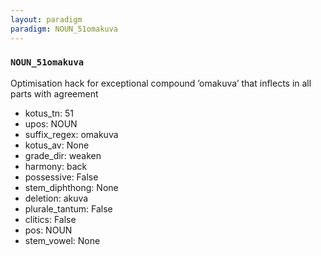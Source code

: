 ```yaml
---
layout: paradigm
paradigm: NOUN_51omakuva
---
```

### ` NOUN_51omakuva `

Optimisation hack for exceptional compound ’omakuva’ that inflects in all parts with agreement
* kotus_tn: 51
* upos: NOUN
* suffix_regex: omakuva
* kotus_av: None
* grade_dir: weaken
* harmony: back
* possessive: False
* stem_diphthong: None
* deletion: akuva
* plurale_tantum: False
* clitics: False
* pos: NOUN
* stem_vowel: None
